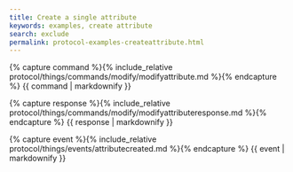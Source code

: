 ```yaml
---
title: Create a single attribute
keywords: examples, create attribute
search: exclude
permalink: protocol-examples-createattribute.html
---
```


{% capture command %}{% include_relative protocol/things/commands/modify/modifyattribute.md %}{% endcapture %}
{{ command | markdownify }}

{% capture response %}{% include_relative protocol/things/commands/modify/modifyattributeresponse.md %}{% endcapture %}
{{ response | markdownify }}

{% capture event %}{% include_relative protocol/things/events/attributecreated.md %}{% endcapture %}
{{ event | markdownify }}

